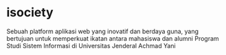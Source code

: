 # isociety
Sebuah platform aplikasi web yang inovatif dan berdaya guna, yang bertujuan untuk memperkuat ikatan antara mahasiswa dan alumni Program Studi Sistem Informasi di Universitas Jenderal Achmad Yani
